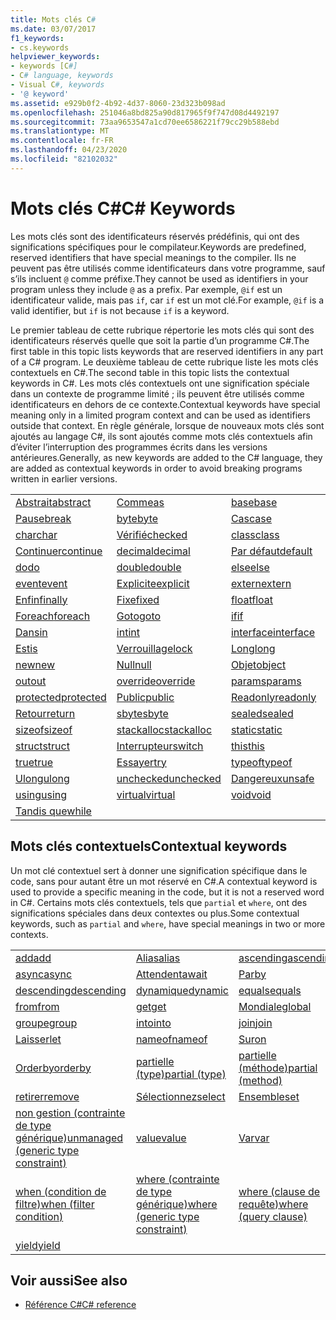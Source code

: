```yaml
---
title: Mots clés C#
ms.date: 03/07/2017
f1_keywords:
- cs.keywords
helpviewer_keywords:
- keywords [C#]
- C# language, keywords
- Visual C#, keywords
- '@ keyword'
ms.assetid: e929b0f2-4b92-4d37-8060-23d323b098ad
ms.openlocfilehash: 251046a8bd825a90d817965f9f747d08d4492197
ms.sourcegitcommit: 73aa9653547a1cd70ee6586221f79cc29b588ebd
ms.translationtype: MT
ms.contentlocale: fr-FR
ms.lasthandoff: 04/23/2020
ms.locfileid: "82102032"
---
```

# <a name="c-keywords"></a><span data-ttu-id="289c1-102">Mots clés C#</span><span class="sxs-lookup"><span data-stu-id="289c1-102">C# Keywords</span></span>

<span data-ttu-id="289c1-103">Les mots clés sont des identificateurs réservés prédéfinis, qui ont des significations spécifiques pour le compilateur.</span><span class="sxs-lookup"><span data-stu-id="289c1-103">Keywords are predefined, reserved identifiers that have special meanings to the compiler.</span></span> <span data-ttu-id="289c1-104">Ils ne peuvent pas être utilisés comme identificateurs dans votre programme, sauf s’ils incluent `@` comme préfixe.</span><span class="sxs-lookup"><span data-stu-id="289c1-104">They cannot be used as identifiers in your program unless they include `@` as a prefix.</span></span> <span data-ttu-id="289c1-105">Par exemple, `@if` est un identificateur valide, mais pas `if`, car `if` est un mot clé.</span><span class="sxs-lookup"><span data-stu-id="289c1-105">For example, `@if` is a valid identifier, but `if` is not because `if` is a keyword.</span></span>  
  
 <span data-ttu-id="289c1-106">Le premier tableau de cette rubrique répertorie les mots clés qui sont des identificateurs réservés quelle que soit la partie d’un programme C#.</span><span class="sxs-lookup"><span data-stu-id="289c1-106">The first table in this topic lists keywords that are reserved identifiers in any part of a C# program.</span></span> <span data-ttu-id="289c1-107">Le deuxième tableau de cette rubrique liste les mots clés contextuels en C#.</span><span class="sxs-lookup"><span data-stu-id="289c1-107">The second table in this topic lists the contextual keywords in C#.</span></span> <span data-ttu-id="289c1-108">Les mots clés contextuels ont une signification spéciale dans un contexte de programme limité ; ils peuvent être utilisés comme identificateurs en dehors de ce contexte.</span><span class="sxs-lookup"><span data-stu-id="289c1-108">Contextual keywords have special meaning only in a limited program context and can be used as identifiers outside that context.</span></span> <span data-ttu-id="289c1-109">En règle générale, lorsque de nouveaux mots clés sont ajoutés au langage C#, ils sont ajoutés comme mots clés contextuels afin d’éviter l’interruption des programmes écrits dans les versions antérieures.</span><span class="sxs-lookup"><span data-stu-id="289c1-109">Generally, as new keywords are added to the C# language, they are added as contextual keywords in order to avoid breaking programs written in earlier versions.</span></span>  
  
|||||  
|---|---|---|---|  
|[<span data-ttu-id="289c1-110">Abstrait</span><span class="sxs-lookup"><span data-stu-id="289c1-110">abstract</span></span>](abstract.md)|[<span data-ttu-id="289c1-111">Comme</span><span class="sxs-lookup"><span data-stu-id="289c1-111">as</span></span>](../operators/type-testing-and-cast.md#as-operator)|[<span data-ttu-id="289c1-112">base</span><span class="sxs-lookup"><span data-stu-id="289c1-112">base</span></span>](base.md)|[<span data-ttu-id="289c1-113">bool</span><span class="sxs-lookup"><span data-stu-id="289c1-113">bool</span></span>](../builtin-types/bool.md)|  
|[<span data-ttu-id="289c1-114">Pause</span><span class="sxs-lookup"><span data-stu-id="289c1-114">break</span></span>](break.md)|[<span data-ttu-id="289c1-115">byte</span><span class="sxs-lookup"><span data-stu-id="289c1-115">byte</span></span>](../builtin-types/integral-numeric-types.md)|[<span data-ttu-id="289c1-116">Cas</span><span class="sxs-lookup"><span data-stu-id="289c1-116">case</span></span>](switch.md)|[<span data-ttu-id="289c1-117">catch</span><span class="sxs-lookup"><span data-stu-id="289c1-117">catch</span></span>](try-catch.md)|  
|[<span data-ttu-id="289c1-118">char</span><span class="sxs-lookup"><span data-stu-id="289c1-118">char</span></span>](../builtin-types/char.md)|[<span data-ttu-id="289c1-119">Vérifié</span><span class="sxs-lookup"><span data-stu-id="289c1-119">checked</span></span>](checked.md)|[<span data-ttu-id="289c1-120">class</span><span class="sxs-lookup"><span data-stu-id="289c1-120">class</span></span>](class.md)|[<span data-ttu-id="289c1-121">const</span><span class="sxs-lookup"><span data-stu-id="289c1-121">const</span></span>](const.md)|  
|[<span data-ttu-id="289c1-122">Continuer</span><span class="sxs-lookup"><span data-stu-id="289c1-122">continue</span></span>](continue.md)|[<span data-ttu-id="289c1-123">decimal</span><span class="sxs-lookup"><span data-stu-id="289c1-123">decimal</span></span>](../builtin-types/floating-point-numeric-types.md)|[<span data-ttu-id="289c1-124">Par défaut</span><span class="sxs-lookup"><span data-stu-id="289c1-124">default</span></span>](default.md)|[<span data-ttu-id="289c1-125">Délégué</span><span class="sxs-lookup"><span data-stu-id="289c1-125">delegate</span></span>](../builtin-types/reference-types.md)|  
|[<span data-ttu-id="289c1-126">do</span><span class="sxs-lookup"><span data-stu-id="289c1-126">do</span></span>](do.md)|[<span data-ttu-id="289c1-127">double</span><span class="sxs-lookup"><span data-stu-id="289c1-127">double</span></span>](../builtin-types/floating-point-numeric-types.md)|[<span data-ttu-id="289c1-128">else</span><span class="sxs-lookup"><span data-stu-id="289c1-128">else</span></span>](if-else.md)|[<span data-ttu-id="289c1-129">Enum</span><span class="sxs-lookup"><span data-stu-id="289c1-129">enum</span></span>](../builtin-types/enum.md)|  
|[<span data-ttu-id="289c1-130">event</span><span class="sxs-lookup"><span data-stu-id="289c1-130">event</span></span>](event.md)|[<span data-ttu-id="289c1-131">Explicite</span><span class="sxs-lookup"><span data-stu-id="289c1-131">explicit</span></span>](../operators/user-defined-conversion-operators.md)|[<span data-ttu-id="289c1-132">extern</span><span class="sxs-lookup"><span data-stu-id="289c1-132">extern</span></span>](extern.md)|[<span data-ttu-id="289c1-133">false</span><span class="sxs-lookup"><span data-stu-id="289c1-133">false</span></span>](../builtin-types/bool.md)|  
|[<span data-ttu-id="289c1-134">Enfin</span><span class="sxs-lookup"><span data-stu-id="289c1-134">finally</span></span>](try-finally.md)|[<span data-ttu-id="289c1-135">Fixe</span><span class="sxs-lookup"><span data-stu-id="289c1-135">fixed</span></span>](fixed-statement.md)|[<span data-ttu-id="289c1-136">float</span><span class="sxs-lookup"><span data-stu-id="289c1-136">float</span></span>](../builtin-types/floating-point-numeric-types.md)|[<span data-ttu-id="289c1-137">for</span><span class="sxs-lookup"><span data-stu-id="289c1-137">for</span></span>](for.md)|  
|[<span data-ttu-id="289c1-138">Foreach</span><span class="sxs-lookup"><span data-stu-id="289c1-138">foreach</span></span>](foreach-in.md)|[<span data-ttu-id="289c1-139">Goto</span><span class="sxs-lookup"><span data-stu-id="289c1-139">goto</span></span>](goto.md)|[<span data-ttu-id="289c1-140">if</span><span class="sxs-lookup"><span data-stu-id="289c1-140">if</span></span>](if-else.md)|[<span data-ttu-id="289c1-141">Implicite</span><span class="sxs-lookup"><span data-stu-id="289c1-141">implicit</span></span>](../operators/user-defined-conversion-operators.md)|  
|[<span data-ttu-id="289c1-142">Dans</span><span class="sxs-lookup"><span data-stu-id="289c1-142">in</span></span>](in.md)|[<span data-ttu-id="289c1-143">int</span><span class="sxs-lookup"><span data-stu-id="289c1-143">int</span></span>](../builtin-types/integral-numeric-types.md)|[<span data-ttu-id="289c1-144">interface</span><span class="sxs-lookup"><span data-stu-id="289c1-144">interface</span></span>](interface.md)|[<span data-ttu-id="289c1-145">internal</span><span class="sxs-lookup"><span data-stu-id="289c1-145">internal</span></span>](internal.md)|
|[<span data-ttu-id="289c1-146">Est</span><span class="sxs-lookup"><span data-stu-id="289c1-146">is</span></span>](is.md)|[<span data-ttu-id="289c1-147">Verrouillage</span><span class="sxs-lookup"><span data-stu-id="289c1-147">lock</span></span>](lock-statement.md)|[<span data-ttu-id="289c1-148">Long</span><span class="sxs-lookup"><span data-stu-id="289c1-148">long</span></span>](../builtin-types/integral-numeric-types.md)|[<span data-ttu-id="289c1-149">namespace</span><span class="sxs-lookup"><span data-stu-id="289c1-149">namespace</span></span>](namespace.md)|
|[<span data-ttu-id="289c1-150">new</span><span class="sxs-lookup"><span data-stu-id="289c1-150">new</span></span>](../operators/new-operator.md)|[<span data-ttu-id="289c1-151">Null</span><span class="sxs-lookup"><span data-stu-id="289c1-151">null</span></span>](null.md)|[<span data-ttu-id="289c1-152">Objet</span><span class="sxs-lookup"><span data-stu-id="289c1-152">object</span></span>](../builtin-types/reference-types.md)|[<span data-ttu-id="289c1-153">Opérateur</span><span class="sxs-lookup"><span data-stu-id="289c1-153">operator</span></span>](../operators/operator-overloading.md)|
|[<span data-ttu-id="289c1-154">out</span><span class="sxs-lookup"><span data-stu-id="289c1-154">out</span></span>](out.md)|[<span data-ttu-id="289c1-155">override</span><span class="sxs-lookup"><span data-stu-id="289c1-155">override</span></span>](override.md)|[<span data-ttu-id="289c1-156">params</span><span class="sxs-lookup"><span data-stu-id="289c1-156">params</span></span>](params.md)|[<span data-ttu-id="289c1-157">private</span><span class="sxs-lookup"><span data-stu-id="289c1-157">private</span></span>](private.md)|
|[<span data-ttu-id="289c1-158">protected</span><span class="sxs-lookup"><span data-stu-id="289c1-158">protected</span></span>](protected.md)|[<span data-ttu-id="289c1-159">Public</span><span class="sxs-lookup"><span data-stu-id="289c1-159">public</span></span>](public.md)|[<span data-ttu-id="289c1-160">Readonly</span><span class="sxs-lookup"><span data-stu-id="289c1-160">readonly</span></span>](readonly.md)|[<span data-ttu-id="289c1-161">ref</span><span class="sxs-lookup"><span data-stu-id="289c1-161">ref</span></span>](ref.md)|
|[<span data-ttu-id="289c1-162">Retour</span><span class="sxs-lookup"><span data-stu-id="289c1-162">return</span></span>](return.md)|[<span data-ttu-id="289c1-163">sbyte</span><span class="sxs-lookup"><span data-stu-id="289c1-163">sbyte</span></span>](../builtin-types/integral-numeric-types.md)|[<span data-ttu-id="289c1-164">sealed</span><span class="sxs-lookup"><span data-stu-id="289c1-164">sealed</span></span>](sealed.md)|[<span data-ttu-id="289c1-165">Court</span><span class="sxs-lookup"><span data-stu-id="289c1-165">short</span></span>](../builtin-types/integral-numeric-types.md)||
[<span data-ttu-id="289c1-166">sizeof</span><span class="sxs-lookup"><span data-stu-id="289c1-166">sizeof</span></span>](../operators/sizeof.md)|[<span data-ttu-id="289c1-167">stackalloc</span><span class="sxs-lookup"><span data-stu-id="289c1-167">stackalloc</span></span>](../operators/stackalloc.md)|[<span data-ttu-id="289c1-168">static</span><span class="sxs-lookup"><span data-stu-id="289c1-168">static</span></span>](static.md)|[<span data-ttu-id="289c1-169">string</span><span class="sxs-lookup"><span data-stu-id="289c1-169">string</span></span>](../builtin-types/reference-types.md)|
|[<span data-ttu-id="289c1-170">struct</span><span class="sxs-lookup"><span data-stu-id="289c1-170">struct</span></span>](../builtin-types/struct.md)|[<span data-ttu-id="289c1-171">Interrupteur</span><span class="sxs-lookup"><span data-stu-id="289c1-171">switch</span></span>](switch.md)|[<span data-ttu-id="289c1-172">this</span><span class="sxs-lookup"><span data-stu-id="289c1-172">this</span></span>](this.md)|[<span data-ttu-id="289c1-173">Jeter</span><span class="sxs-lookup"><span data-stu-id="289c1-173">throw</span></span>](throw.md)|
|[<span data-ttu-id="289c1-174">true</span><span class="sxs-lookup"><span data-stu-id="289c1-174">true</span></span>](../builtin-types/bool.md)|[<span data-ttu-id="289c1-175">Essayer</span><span class="sxs-lookup"><span data-stu-id="289c1-175">try</span></span>](try-catch.md)|[<span data-ttu-id="289c1-176">typeof</span><span class="sxs-lookup"><span data-stu-id="289c1-176">typeof</span></span>](../operators/type-testing-and-cast.md#typeof-operator)|[<span data-ttu-id="289c1-177">uint</span><span class="sxs-lookup"><span data-stu-id="289c1-177">uint</span></span>](../builtin-types/integral-numeric-types.md)|
|[<span data-ttu-id="289c1-178">Ulong</span><span class="sxs-lookup"><span data-stu-id="289c1-178">ulong</span></span>](../builtin-types/integral-numeric-types.md)|[<span data-ttu-id="289c1-179">unchecked</span><span class="sxs-lookup"><span data-stu-id="289c1-179">unchecked</span></span>](unchecked.md)|[<span data-ttu-id="289c1-180">Dangereux</span><span class="sxs-lookup"><span data-stu-id="289c1-180">unsafe</span></span>](unsafe.md)|[<span data-ttu-id="289c1-181">ushort</span><span class="sxs-lookup"><span data-stu-id="289c1-181">ushort</span></span>](../builtin-types/integral-numeric-types.md)|
|[<span data-ttu-id="289c1-182">using</span><span class="sxs-lookup"><span data-stu-id="289c1-182">using</span></span>](using.md)|[<span data-ttu-id="289c1-183">virtual</span><span class="sxs-lookup"><span data-stu-id="289c1-183">virtual</span></span>](virtual.md)|[<span data-ttu-id="289c1-184">void</span><span class="sxs-lookup"><span data-stu-id="289c1-184">void</span></span>](../builtin-types/void.md)|[<span data-ttu-id="289c1-185">volatile</span><span class="sxs-lookup"><span data-stu-id="289c1-185">volatile</span></span>](volatile.md)|
|[<span data-ttu-id="289c1-186">Tandis que</span><span class="sxs-lookup"><span data-stu-id="289c1-186">while</span></span>](while.md)|

## <a name="contextual-keywords"></a><span data-ttu-id="289c1-187">Mots clés contextuels</span><span class="sxs-lookup"><span data-stu-id="289c1-187">Contextual keywords</span></span>

 <span data-ttu-id="289c1-188">Un mot clé contextuel sert à donner une signification spécifique dans le code, sans pour autant être un mot réservé en C#.</span><span class="sxs-lookup"><span data-stu-id="289c1-188">A contextual keyword is used to provide a specific meaning in the code, but it is not a reserved word in C#.</span></span> <span data-ttu-id="289c1-189">Certains mots clés contextuels, tels que `partial` et `where`, ont des significations spéciales dans deux contextes ou plus.</span><span class="sxs-lookup"><span data-stu-id="289c1-189">Some contextual keywords, such as `partial` and `where`, have special meanings in two or more contexts.</span></span>  
  
||||  
|---|---|---|  
|[<span data-ttu-id="289c1-190">add</span><span class="sxs-lookup"><span data-stu-id="289c1-190">add</span></span>](add.md)|[<span data-ttu-id="289c1-191">Alias</span><span class="sxs-lookup"><span data-stu-id="289c1-191">alias</span></span>](extern-alias.md)|[<span data-ttu-id="289c1-192">ascending</span><span class="sxs-lookup"><span data-stu-id="289c1-192">ascending</span></span>](ascending.md)|
|[<span data-ttu-id="289c1-193">async</span><span class="sxs-lookup"><span data-stu-id="289c1-193">async</span></span>](async.md)|[<span data-ttu-id="289c1-194">Attendent</span><span class="sxs-lookup"><span data-stu-id="289c1-194">await</span></span>](../operators/await.md)|[<span data-ttu-id="289c1-195">Par</span><span class="sxs-lookup"><span data-stu-id="289c1-195">by</span></span>](by.md)|
|[<span data-ttu-id="289c1-196">descending</span><span class="sxs-lookup"><span data-stu-id="289c1-196">descending</span></span>](descending.md)|[<span data-ttu-id="289c1-197">dynamique</span><span class="sxs-lookup"><span data-stu-id="289c1-197">dynamic</span></span>](../builtin-types/reference-types.md)|[<span data-ttu-id="289c1-198">equals</span><span class="sxs-lookup"><span data-stu-id="289c1-198">equals</span></span>](equals.md)|
|[<span data-ttu-id="289c1-199">from</span><span class="sxs-lookup"><span data-stu-id="289c1-199">from</span></span>](from-clause.md)|[<span data-ttu-id="289c1-200">get</span><span class="sxs-lookup"><span data-stu-id="289c1-200">get</span></span>](get.md)|[<span data-ttu-id="289c1-201">Mondiale</span><span class="sxs-lookup"><span data-stu-id="289c1-201">global</span></span>](../operators/namespace-alias-qualifier.md)|
|[<span data-ttu-id="289c1-202">groupe</span><span class="sxs-lookup"><span data-stu-id="289c1-202">group</span></span>](group-clause.md)|[<span data-ttu-id="289c1-203">into</span><span class="sxs-lookup"><span data-stu-id="289c1-203">into</span></span>](into.md)|[<span data-ttu-id="289c1-204">join</span><span class="sxs-lookup"><span data-stu-id="289c1-204">join</span></span>](join-clause.md)|
|[<span data-ttu-id="289c1-205">Laisser</span><span class="sxs-lookup"><span data-stu-id="289c1-205">let</span></span>](let-clause.md)|[<span data-ttu-id="289c1-206">nameof</span><span class="sxs-lookup"><span data-stu-id="289c1-206">nameof</span></span>](../operators/nameof.md)|[<span data-ttu-id="289c1-207">Sur</span><span class="sxs-lookup"><span data-stu-id="289c1-207">on</span></span>](on.md)|
|[<span data-ttu-id="289c1-208">Orderby</span><span class="sxs-lookup"><span data-stu-id="289c1-208">orderby</span></span>](orderby-clause.md)|[<span data-ttu-id="289c1-209">partielle (type)</span><span class="sxs-lookup"><span data-stu-id="289c1-209">partial (type)</span></span>](partial-type.md)|[<span data-ttu-id="289c1-210">partielle (méthode)</span><span class="sxs-lookup"><span data-stu-id="289c1-210">partial (method)</span></span>](partial-method.md)|
|[<span data-ttu-id="289c1-211">retirer</span><span class="sxs-lookup"><span data-stu-id="289c1-211">remove</span></span>](remove.md)|[<span data-ttu-id="289c1-212">Sélectionnez</span><span class="sxs-lookup"><span data-stu-id="289c1-212">select</span></span>](select-clause.md)|[<span data-ttu-id="289c1-213">Ensemble</span><span class="sxs-lookup"><span data-stu-id="289c1-213">set</span></span>](set.md)|
|[<span data-ttu-id="289c1-214">non gestion (contrainte de type générique)</span><span class="sxs-lookup"><span data-stu-id="289c1-214">unmanaged (generic type constraint)</span></span>](where-generic-type-constraint.md)|[<span data-ttu-id="289c1-215">value</span><span class="sxs-lookup"><span data-stu-id="289c1-215">value</span></span>](value.md)|[<span data-ttu-id="289c1-216">Var</span><span class="sxs-lookup"><span data-stu-id="289c1-216">var</span></span>](var.md)|
|[<span data-ttu-id="289c1-217">when (condition de filtre)</span><span class="sxs-lookup"><span data-stu-id="289c1-217">when (filter condition)</span></span>](when.md)|[<span data-ttu-id="289c1-218">where (contrainte de type générique)</span><span class="sxs-lookup"><span data-stu-id="289c1-218">where (generic type constraint)</span></span>](where-generic-type-constraint.md)|[<span data-ttu-id="289c1-219">where (clause de requête)</span><span class="sxs-lookup"><span data-stu-id="289c1-219">where (query clause)</span></span>](where-clause.md)|
|[<span data-ttu-id="289c1-220">yield</span><span class="sxs-lookup"><span data-stu-id="289c1-220">yield</span></span>](yield.md)| | |
  
## <a name="see-also"></a><span data-ttu-id="289c1-221">Voir aussi</span><span class="sxs-lookup"><span data-stu-id="289c1-221">See also</span></span>

- [<span data-ttu-id="289c1-222">Référence C#</span><span class="sxs-lookup"><span data-stu-id="289c1-222">C# reference</span></span>](../index.md)
